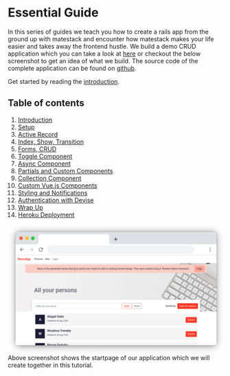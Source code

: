 # Essential Guide

In this series of guides we teach you how to create a rails app from the ground up with matestack and encounter how matestack makes your life easier and takes away the frontend hustle. We build a demo CRUD application which you can take a look at [here](https://demo.matestack.io) or checkout the below screenshot to get an idea of what we build. The source code of the complete application can be found on [github](https://github.com/matestack/matestack-demo-application).

Get started by reading the [introduction](/docs/guides/100-tutorial/00_introduction.md).

## Table of contents

1. [Introduction](/docs/guides/100-tutorial/00_introduction.md)
2. [Setup](/docs/guides/100-tutorial/01_setup.md)
3. [Active Record](/docs/guides/100-tutorial/02_active_record.md)
4. [Index, Show, Transition](/docs/guides/100-tutorial/03_index_show_transition.md)
5. [Forms, CRUD](/docs/guides/100-tutorial/04_forms_edit_new_create_update_delete.md)
6. [Toggle Component](/docs/guides/100-tutorial/05_toggle_component.md)
7. [Async Component](/docs/guides/100-tutorial/06_async_component.md)
8. [Partials and Custom Components](/docs/guides/100-tutorial/07_partials_and_custom_components.md)
9. [Collection Component](/docs/guides/100-tutorial/08_collection_async.md)
10. [Custom Vue.js Components](/docs/guides/100-tutorial/09_custom_vue_js_components.md)
11. [Styling and Notifications](/docs/guides/100-tutorial/10_styling_notifications.md)
12. [Authentication with Devise](/docs/guides/100-tutorial/11_authentication_devise.md)
13. [Wrap Up](/docs/guides/100-tutorial/12_wrap_up.md)
14. [Heroku Deployment](/docs/guides/100-tutorial/13_heroku_deployment.md)

![Demo Application](../../images/demo_screenshot.png)
Above screenshot shows the startpage of our application which we will create together in this tutorial.